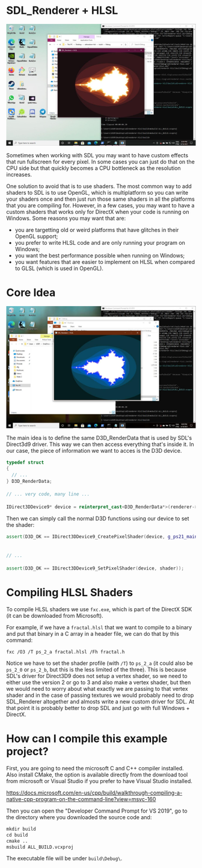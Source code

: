 # SDL_Renderer + HLSL

![Image of a colored Mandelbrot fractal rendered with HLSL and SDL. Orange colors.](https://raw.githubusercontent.com/felipetavares/sdlrenderer-hlsl/master/screenshots/a.jpg "Mandelbrot Fractal")

Sometimes when working with SDL you may want to have custom effects that run
fullscreen for every pixel. In some cases you can just do that on the CPU side
but that quickly becomes a CPU bottleneck as the resolution increases.

One solution to avoid that is to use shaders. The most common way to add shaders
to SDL is to use OpenGL, which is multiplatform so you can write your shaders
once and then just run those same shaders in all the platforms that you are
compiling for. However, in a few cases, you may want to have a custom shaders
that works only for DirectX when your code is running on Windows. Some reasons
you may want that are:

- you are targetting old or weird platforms that have glitches in their OpenGL
  support;
- you prefer to write HLSL code and are only running your program on Windows;
- you want the best performance possible when running on Windows;
- you want features that are easier to implement on HLSL when compared to GLSL
  (which is used in OpenGL).
  
# Core Idea 

![Image of a colored Mandelbrot fractal rendered with HLSL and SDL. Blue colors.](https://raw.githubusercontent.com/felipetavares/sdlrenderer-hlsl/master/screenshots/b.jpg "Mandelbrot Fractal")

The main idea is to define the same D3D_RenderData that is used by SDL's
Direct3d9 driver. This way we can then access everything that's inside it. In
our case, the piece of information we want to acces is the D3D device.

``` c++
typedef struct
{
  // ...
} D3D_RenderData;

// ... very code, many line ...

IDirect3DDevice9* device = reinterpret_cast<D3D_RenderData*>(renderer->driverdata)->device;
```

Then we can simply call the normal D3D functions using our device to set the shader:

``` c++
assert(D3D_OK == IDirect3DDevice9_CreatePixelShader(device, g_ps21_main, &shader));


// ...

assert(D3D_OK == IDirect3DDevice9_SetPixelShader(device, shader));
```

# Compiling HLSL Shaders

To compile HLSL shaders we use `fxc.exe`, which is part of the DirectX SDK (it
can be downloaded from Microsoft).

For example, if we have a `fractal.hlsl` that we want to compile to a binary and
put that binary in a C array in a header file, we can do that by this command:

``` batchfile
fxc /O3 /T ps_2_a fractal.hlsl /Fh fractal.h
```

Notice we have to set the shader profile (with `/T`) to `ps_2_a` (it could also
be `ps_2_0` or `ps_2_b`, but this is the less limited of the three). This is
because SDL's driver for Direct3D9 does not setup a vertex shader, so we need to
either use the version 2 or go to 3 and also make a vertex shader, but then we
would need to worry about what exactly we are passing to that vertex shader and
in the case of passing textures we would probably need to drop SDL_Renderer
altogether and almosts write a new custom driver for SDL. At that point it is
probably better to drop SDL and just go with full Windows + DirectX.

# How can I compile this example project?

First, you are going to need the microsoft C and C++ compiler installed. Also
install CMake, the option is available directly from the download tool from
microsoft or Visual Studio if you prefer to have Visual Studio installed.

https://docs.microsoft.com/en-us/cpp/build/walkthrough-compiling-a-native-cpp-program-on-the-command-line?view=msvc-160

Then you can open the "Developer Command Prompt for VS 2019", go to the
directory where you downloaded the source code and:

``` batchfile
mkdir build
cd build
cmake ..
msbuild ALL_BUILD.vcxproj
```

The executable file will be under `build\Debug\`.
